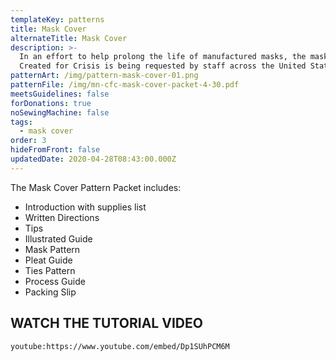 ```yaml
---
templateKey: patterns
title: Mask Cover
alternateTitle: Mask Cover
description: >-
  In an effort to help prolong the life of manufactured masks, the mask cover by
  Created for Crisis is being requested by staff across the United States.
patternArt: /img/pattern-mask-cover-01.png
patternFile: /img/mn-cfc-mask-cover-packet-4-30.pdf
meetsGuidelines: false
forDonations: true
noSewingMachine: false
tags:
  - mask cover
order: 3
hideFromFront: false
updatedDate: 2020-04-28T08:43:00.000Z
---
```


The Mask Cover Pattern Packet includes:
- Introduction with supplies list
- Written Directions
- Tips
- Illustrated Guide
- Mask Pattern
- Pleat Guide
- Ties Pattern
- Process Guide
- Packing Slip

## WATCH THE TUTORIAL VIDEO
`youtube:https://www.youtube.com/embed/Dp1SUhPCM6M`
